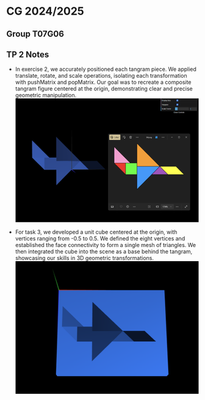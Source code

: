 
# CG 2024/2025

## Group T07G06

## TP 2 Notes


- In exercise 2, we accurately positioned each tangram piece. We applied translate, rotate, and scale operations, isolating each transformation with pushMatrix and popMatrix. Our goal was to recreate a composite tangram figure centered at the origin, demonstrating clear and precise geometric manipulation. 
![Screenshot 1](tp2/screenshots/cg-t07g06-tp2-1.png)

- For task 3, we developed a unit cube centered at the origin, with vertices ranging from -0.5 to 0.5. We defined the eight vertices and established the face connectivity to form a single mesh of triangles. We then integrated the cube into the scene as a base behind the tangram, showcasing our skills in 3D geometric transformations. 
![Screenshot 2](tp2/screenshots/cg-t07g06-tp2-2.png)

